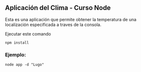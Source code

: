 ## Aplicación del Clima - Curso Node

Esta es una aplicación que permite obtener la temperatura de una localización especificada a traves de la consola.

Ejecutar este comando
```
npm install
```


### Ejemplo:
```
node app -d "Lugo"
```